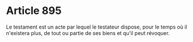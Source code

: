 # Article 895

Le testament est un acte par lequel le testateur dispose, pour le temps où il n'existera plus, de tout ou partie de ses biens et qu'il peut révoquer.